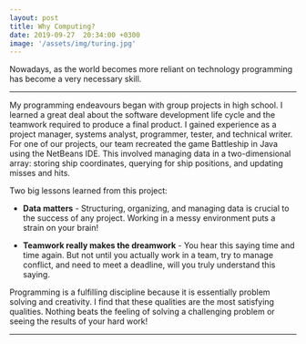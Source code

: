 ```yaml
---
layout: post
title: Why Computing?
date: 2019-09-27  20:34:00 +0300
image: '/assets/img/turing.jpg'
---
```

Nowadays, as the world becomes more reliant on technology programming has become a very necessary skill.

---

My programming endeavours began with group projects in high school. I learned a great deal about the software development life cycle and the teamwork required to produce a final product. I gained experience as a project manager, systems analyst, programmer, tester, and technical writer. For one of our projects, our team recreated the game Battleship in Java using the NetBeans IDE. This involved managing data in a two-dimensional array: storing ship coordinates, querying for ship positions, and updating misses and hits.

Two big lessons learned from this project:
* **Data matters** - Structuring, organizing, and managing data is crucial to the success of any project. Working in a messy environment puts a strain on your brain!

* **Teamwork really makes the dreamwork** - You hear this saying time and time again. But not until you actually work in a team, try to manage conflict, and need to meet a deadline, will you truly understand this saying.


Programming is a fulfilling discipline because it is essentially problem solving and creativity. I find that these qualities are the most satisfying qualities. Nothing beats the feeling of solving a challenging problem or seeing the results of your hard work!

---
